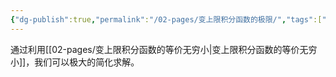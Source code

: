 ```yaml
---
{"dg-publish":true,"permalink":"/02-pages/变上限积分函数的极限/","tags":["personal/blog","高等数学/极限"]}
---
```


通过利用[[02-pages/变上限积分函数的等价无穷小\|变上限积分函数的等价无穷小]]，我们可以极大的简化求解。